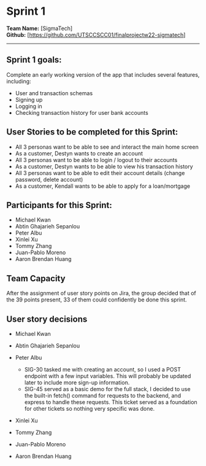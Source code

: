 # Sprint 1

**Team Name:** [SigmaTech]  
**Github:** [https://github.com/UTSCCSCC01/finalprojectw22-sigmatech]

---

## Sprint 1 goals:

Complete an early working version of the app that includes several features, including:
- User and transaction schemas
- Signing up
- Logging in
- Checking transaction history for user bank accounts

## User Stories to be completed for this Sprint:

- All 3 personas want to be able to see and interact the main home screen
- As a customer, Destyn wants to create an account
- All 3 personas want to be able to login / logout to their accounts
- As a customer, Destyn wants to be able to view his transaction history
- All 3 personas want to be able to edit their account details (change password, delete account)
- As a customer, Kendall wants to be able to apply for a loan/mortgage

## Participants for this Sprint:

- Michael Kwan
- Abtin Ghajarieh Sepanlou
- Peter Albu
- Xinlei Xu
- Tommy Zhang
- Juan-Pablo Moreno
- Aaron Brendan Huang

## Team Capacity

After the assignment of user story points on Jira, the group decided that of the 39 points present, 33 of them could confidently be done this sprint.

## User story decisions

- Michael Kwan

- Abtin Ghajarieh Sepanlou

- Peter Albu

  - SIG-30 tasked me with creating an account, so I used a POST endpoint with a few input variables. This will probably be updated later to include more sign-up information.
  - SIG-45 served as a basic demo for the full stack, I decided to use the built-in fetch() command for requests to the backend, and express to handle these requests. This ticket served as a foundation for other tickets so nothing very specific was done.

- Xinlei Xu

- Tommy Zhang

- Juan-Pablo Moreno

- Aaron Brendan Huang
